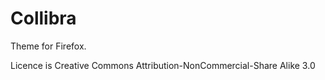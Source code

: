 # Collibra

Theme for Firefox.

Licence is Creative Commons Attribution-NonCommercial-Share Alike 3.0
